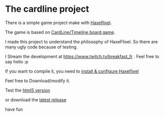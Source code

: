 The cardline project 
====================


There is a simple game project make with [Haxeflixel](http://haxeflixel.com/).

The game is based on [CardLine/Timeline board game](https://www.asmodee.us/en/games/timeline/).

I made this project to understand the philosophy of HaxeFlixel. So there are many ugly code because of testing.

I Stream the development at https://www.twitch.tv/breakfast_fr . Feel free to say hello :p

If you want to compile it, you need to [install & configure Haxeflixel](http://haxeflixel.com/documentation/getting-started/)

Feel free to Download/modify it.

Test the [html5 version](https://breakfasttt.github.io/cardline_project/)

or download the [latest release](https://github.com/Breakfasttt/cardline_project/releases)


have fun
